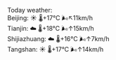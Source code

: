 Today weather:  
Beijing: ☀️   🌡️+17°C 🌬️↖11km/h  
Tianjin: ☁️   🌡️+18°C 🌬️↑15km/h  
Shijiazhuang: ☁️   🌡️+16°C 🌬️↑7km/h  
Tangshan: ☀️   🌡️+17°C 🌬️↑14km/h  
